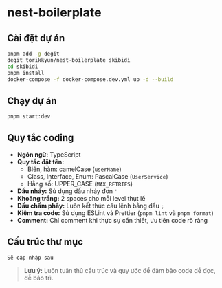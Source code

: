 # nest-boilerplate

## Cài đặt dự án

```bash
pnpm add -g degit
degit torikkyun/nest-boilerplate skibidi
cd skibidi
pnpm install
docker-compose -f docker-compose.dev.yml up -d --build
```

## Chạy dự án

```bash
pnpm start:dev
```

## Quy tắc coding

- **Ngôn ngữ:** TypeScript
- **Quy tắc đặt tên:**
  - Biến, hàm: camelCase (`userName`)
  - Class, Interface, Enum: PascalCase (`UserService`)
  - Hằng số: UPPER_CASE (`MAX_RETRIES`)
- **Dấu nháy:** Sử dụng dấu nháy đơn `'`
- **Khoảng trắng:** 2 spaces cho mỗi level thụt lề
- **Dấu chấm phẩy:** Luôn kết thúc câu lệnh bằng dấu `;`
- **Kiểm tra code:** Sử dụng ESLint và Prettier (`pnpm lint` và `pnpm format`)
- **Comment:** Chỉ comment khi thực sự cần thiết, ưu tiên code rõ ràng

## Cấu trúc thư mục

```
Sẽ cập nhập sau
```

> **Lưu ý:** Luôn tuân thủ cấu trúc và quy ước để đảm bảo code dễ đọc, dễ bảo trì.
